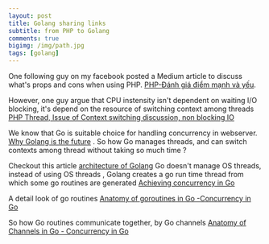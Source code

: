 ```yaml
---
layout: post
title: Golang sharing links
subtitle: from PHP to Golang
comments: true
bigimg: /img/path.jpg
tags: [golang]
---
```


One following guy on my facebook posted a Medium article to discuss what's props and cons when using PHP. 
[PHP-Đánh giá điểm mạnh và yếu](https://medium.com/@tuyendoan/php-%C4%91%C3%A1nh-gi%C3%A1-%C4%91i%E1%BB%83m-m%E1%BA%A1nh-%C4%91i%E1%BB%83m-y%E1%BA%BFu-62195403dd1b?fbclid=IwAR0TXlvJB34CpmGgDLwH3Qan7zO4NSq74s2NFAOmKKbSGE3p6N86cLjTFXI).

However, one guy argue that CPU instensity isn't dependent on waiting I/O blocking, it's depend on the resource of switching context among threads
[PHP Thread, Issue of Context switching discussion, non blocking IO](https://www.facebook.com/NghiaLeMinh/posts/10212990813876056?comment_id=10212994227281389&comment_tracking=%7B%22tn%22%3A%22R%22%7D)

We know that Go is suitable choice for handling concurrency in webserver. [Why Golang is the future](https://medium.com/@Sandra_Parker/why-golang-is-the-future-part-1-ed7dd4f419d) . So how Go manages threads, and can switch contexts among thread without taking so much time ? 

Checkout this article [architecture of Golang](https://medium.com/@Sandra_Parker/why-golang-is-the-future-part-1-ed7dd4f419d)
Go doesn't manage OS threads, instead of using OS threads , Golang  creates a go run time thread from which some go routines are generated [Achieving concurrency in Go](https://medium.com/rungo/achieving-concurrency-in-go-3f84cbf870ca)

A detail look of go routines [Anatomy of goroutines in Go -Concurrency in Go](https://medium.com/rungo/anatomy-of-goroutines-in-go-concurrency-in-go-a4cb9272ff88)

So how Go routines communicate together, by Go channels [Anatomy of Channels in Go - Concurrency in Go](https://medium.com/rungo/anatomy-of-channels-in-go-concurrency-in-go-1ec336086adb)
